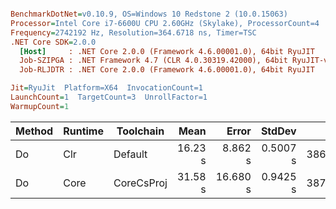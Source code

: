 ``` ini

BenchmarkDotNet=v0.10.9, OS=Windows 10 Redstone 2 (10.0.15063)
Processor=Intel Core i7-6600U CPU 2.60GHz (Skylake), ProcessorCount=4
Frequency=2742192 Hz, Resolution=364.6718 ns, Timer=TSC
.NET Core SDK=2.0.0
  [Host]     : .NET Core 2.0.0 (Framework 4.6.00001.0), 64bit RyuJIT
  Job-SZIPGA : .NET Framework 4.7 (CLR 4.0.30319.42000), 64bit RyuJIT-v4.7.2102.0
  Job-RLJDTR : .NET Core 2.0.0 (Framework 4.6.00001.0), 64bit RyuJIT

Jit=RyuJit  Platform=X64  InvocationCount=1  
LaunchCount=1  TargetCount=3  UnrollFactor=1  
WarmupCount=1  

```
 | Method | Runtime |  Toolchain |    Mean |    Error |   StdDev |       Gen 0 |      Gen 1 |      Gen 2 |  Allocated |
 |------- |-------- |----------- |--------:|---------:|---------:|------------:|-----------:|-----------:|-----------:|
 |     Do |     Clr |    Default | 16.23 s |  8.862 s | 0.5007 s | 386666.6667 | 66000.0000 | 11000.0000 | 2972.99 MB |
 |     Do |    Core | CoreCsProj | 31.58 s | 16.680 s | 0.9425 s | 387666.6667 | 67000.0000 | 12666.6667 |   356.5 MB |

